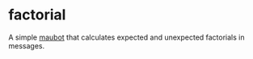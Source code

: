 # factorial
A simple [maubot](https://github.com/maubot/maubot) that calculates expected and unexpected factorials in messages.
